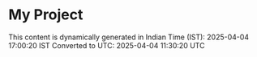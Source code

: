 # My Project

This content is dynamically generated in Indian Time (IST): 2025-04-04 17:00:20 IST
Converted to UTC: 2025-04-04 11:30:20 UTC

